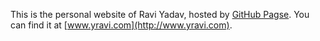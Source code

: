This is the personal website of Ravi Yadav, hosted by [GitHub Pagse](http://pages.github.com). You can find it at [www.yravi.com](http://www.yravi.com).
